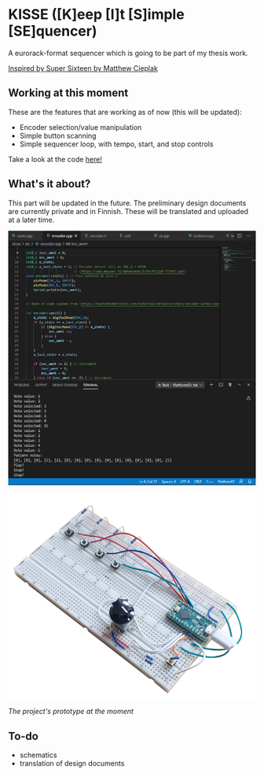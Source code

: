 # KISSE ([K]eep [I]t [S]imple [SE]quencer)

A eurorack-format sequencer which is going to be part of my thesis work.

[Inspired by Super Sixteen by Matthew Cieplak](https://github.com/matthewcieplak/super-sixteen)

## Working at this moment

These are the features that are working as of now (this will be updated):

  * Encoder selection/value manipulation
  * Simple button scanning
  * Simple sequencer loop, with tempo, start, and stop controls

Take a look at the code [here!](./src/)

## What's it about?

This part will be updated in the future. The preliminary design documents are currently private and in Finnish. These will be translated and uploaded at a later time.

![overview001](./imgs/overview001.png)

![proto001.png](./imgs/proto001.jpg)

_The project's prototype at the moment_

## To-do

  * schematics
  * translation of design documents
